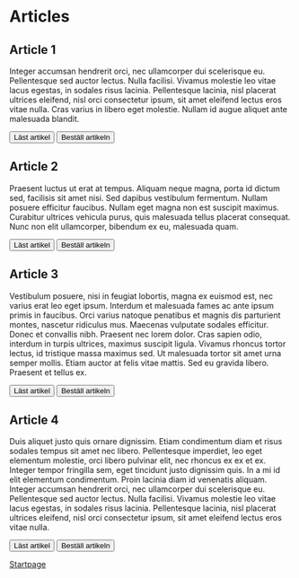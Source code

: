 # Articles

## Article 1
Integer accumsan hendrerit orci, nec ullamcorper dui scelerisque eu. Pellentesque sed auctor lectus. Nulla facilisi. Vivamus molestie leo vitae lacus egestas, in sodales risus lacinia. Pellentesque lacinia, nisl placerat ultrices eleifend, nisl orci consectetur ipsum, sit amet eleifend lectus eros vitae nulla. Cras varius in libero eget molestie. Nullam id augue aliquet ante malesuada blandit.

<button id="article1">Läst artikel</button>
<button>Beställ artikeln</button>

## Article 2
Praesent luctus ut erat at tempus. Aliquam neque magna, porta id dictum sed, facilisis sit amet nisi. Sed dapibus vestibulum fermentum. Nullam posuere efficitur faucibus. Nullam eget magna non est suscipit maximus. Curabitur ultrices vehicula purus, quis malesuada tellus placerat consequat. Nunc non elit ullamcorper, bibendum ex eu, malesuada quam.

<button id="article2">Läst artikel</button>
<button>Beställ artikeln</button>

## Article 3
Vestibulum posuere, nisi in feugiat lobortis, magna ex euismod est, nec varius erat leo eget ipsum. Interdum et malesuada fames ac ante ipsum primis in faucibus. Orci varius natoque penatibus et magnis dis parturient montes, nascetur ridiculus mus. Maecenas vulputate sodales efficitur. Donec et convallis nibh. Praesent nec lorem dolor. Cras sapien odio, interdum in turpis ultrices, maximus suscipit ligula. Vivamus rhoncus tortor lectus, id tristique massa maximus sed. Ut malesuada tortor sit amet urna semper mollis. Etiam auctor at felis vitae mattis. Sed eu gravida libero. Praesent et tellus ex.

<button id="article3">Läst artikel</button>
<button>Beställ artikeln</button>

## Article 4
Duis aliquet justo quis ornare dignissim. Etiam condimentum diam et risus sodales tempus sit amet nec libero. Pellentesque imperdiet, leo eget elementum molestie, orci libero pulvinar elit, nec rhoncus ex ex et ex. Integer tempor fringilla sem, eget tincidunt justo dignissim quis. In a mi id elit elementum condimentum. Proin lacinia diam id venenatis aliquam. Integer accumsan hendrerit orci, nec ullamcorper dui scelerisque eu. Pellentesque sed auctor lectus. Nulla facilisi. Vivamus molestie leo vitae lacus egestas, in sodales risus lacinia. Pellentesque lacinia, nisl placerat ultrices eleifend, nisl orci consectetur ipsum, sit amet eleifend lectus eros vitae nulla.

<button id="article4">Läst artikel</button>
<button>Beställ artikeln</button>



[Startpage](/README)
